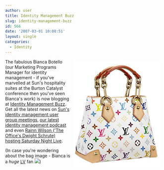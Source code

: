 ```yaml
---
author: user
title: Identity Management Buzz
slug: identity-management-buzz
id: 566
date: '2007-03-01 10:08:51'
layout: single
categories:
  - Identity
---
```


[<span style="margin: 5px; float: right;">![](images/louis-vuitton.jpg)</span>](http://blogs.sun.com/idmbuzz)

The fabulous Bianca Botello (our Marketing Programs Manager for identity management - if you've marvelled at Sun's hospitality suites at the Burton Catalyst conference then you've seen Bianca's work) is now blogging at [Identity Management Buzz](http://blogs.sun.com/idmbuzz/). Get all the latest news on [Sun's identity management user group meetings](http://blogs.sun.com/idmbuzz/entry/user_group_info_april_11), [our latest identity management podcast](http://blogs.sun.com/idmbuzz/entry/new_podcast_posted_sun_analyst) and even [Rainn Wilson ('The Office's Dwight Schrute) hosting Saturday Night Live](http://blogs.sun.com/idmbuzz/entry/nbc_s_the_office_dwight).

(In case you're wondering about the bag image - Bianca is a _huge_ [LV](http://www.louisvuitton.com/) fan ![](http://blogs.sun.com/images/smileys/smile.gif))